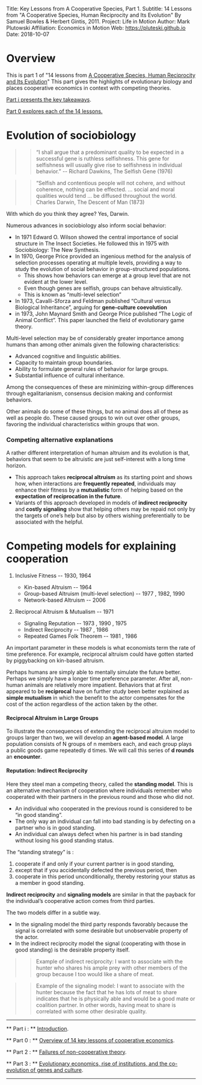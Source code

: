 Title:  Key Lessons from A Cooperative Species, Part 1.
Subtitle:    14 Lessons from "A Cooperative Species, Human Reciprocity and Its Evolution" By Samuel Bowles & Herbert Gintis, 2011.
Project:     Life in Motion
Author:      Mark Plutowski
Affiliation: Economics in Motion
Web:         https://pluteski.github.io
Date:        2018-10-07


# Overview
This is part 1 of "14 lessons from [A Cooperative Species, Human Reciprocity and Its Evolution](https://press.princeton.edu/titles/9474.html)"  This part gives the highlights of evolutionary biology and places cooperative economics in context with competing theories. 

[Part i presents the key takeaways](https://pluteski.github.io/speech-to-text/intro-to-key-lessons-from-a-cooperative-species.html).

[Part 0 explores each of the 14 lessons.](https://pluteski.github.io/speech-to-text/key-lessons-from-a-cooperative-species-part-0.html)




# Evolution of sociobiology
>> “I shall argue that a predominant quality to be expected in a successful gene is ruthless selfishness. This gene for selfishness will usually give rise to selfishness in individual behavior.” -- Richard Dawkins, The Selfish Gene (1976)

>> “Selfish and contentious people will not cohere, and without coherence, nothing can be effected. … social and moral qualities would tend … be diffused throughout the world. Charles Darwin, The Descent of Man (1873)

With which do you think they agree? Yes, Darwin.

Numerous advances in sociobiology also inform social behavior:

* In 1971 Edward O. Wilson showed the central importance of social structure in The Insect Societies. He followed this in 1975 with Sociobiology: The New Synthesis.
* In 1970, George Price provided an ingenious method for the analysis of selection processes operating at multiple levels, providing a way to study the evolution of social behavior in group-structured populations. 
    * This shows how behaviors can emerge at a group level that are not evident at the lower level.
    * Even though genes are selfish, groups can behave altruistically. 
    * This is known as “multi-level selection”
* In 1973, Cavalli-Sforza and Feldman published “Cultural versus Biological Inheritance”, arguing for **gene-culture coevolution**
* in 1973, John Maynard Smith and George Price published “The Logic of Animal Conflict”. This paper launched the field of evolutionary game theory.

Multi-level selection may be of considerably greater importance among humans than among other animals given the following characteristics:

* Advanced cognitive and linguistic abilities.
* Capacity to maintain group boundaries.
* Ability to formulate general rules of behavior for large groups.
* Substantial influence of cultural inheritance.

Among the consequences of these are minimizing within-group differences through egalitarianism, consensus decision making and conformist behaviors. 

Other animals do some of these things, but no animal does all of these as well as people do.  These caused groups to win out over other groups, favoring the individual characteristics within groups that won.


### Competing alternative explanations
A rather different interpretation of human altruism and its evolution is that, behaviors that seem to be altruistic are just self-interest with a long time horizon. 

* This approach takes **reciprocal altruism** as its starting point and shows how, when interactions are **frequently repeated**, individuals may enhance their fitness by a **mutualistic** form of helping based on the **expectation of reciprocation in the future**. 
* Variants of this approach developed in models of **indirect reciprocity** and **costly signaling** show that helping others may be repaid not only by the targets of one’s help but also by others wishing preferentially to be associated with the helpful.

# Competing models for explaining cooperation

1. Inclusive Fitness -- 1930, 1964
    * Kin-based Altruism -- 1964 
    * Group-based Altruism (multi-level selection) -- 1977 , 1982,  1990 
    * Network-based Altruism  -- 2006 

1. Reciprocal Altruism & Mutualism -- 1971 
    * Signaling Reputation -- 1973 , 1990 , 1975 
    * Indirect Reciprocity -- 1987 , 1986 
    * Repeated Games Folk Theorem -- 1981 , 1986 

An important parameter in these models is what economists term the rate of time preference. For example, reciprocal altruism could have gotten started by piggybacking on kin-based altruism.

Perhaps humans are simply able to mentally simulate the future better. Perhaps we simply have a longer time preference parameter. After all, non-human animals are relatively more impatient. Behaviors that at first appeared to be **reciprocal** have on further study been better explained as **simple mutualism** in which the benefit to the actor compensates for the cost of the action regardless of the action taken by the other.

#### Reciprocal Altruism in Large Groups

To illustrate the consequences of extending the reciprocal altruism model to groups larger than two, we will develop an **agent-based model**.  A large population consists of N groups of n members each, and each group plays a public goods game repeatedly d times. We will call this series of **d rounds** an **encounter**. 

#### Reputation: Indirect Reciprocity
Here they steel man a competing theory, called the **standing model**. This is an alternative mechanism of cooperation where individuals remember who cooperated with their partners in the previous round and those who did not. 

* An individual who cooperated in the previous round is considered to be “in good standing”.
* The only way an individual can fall into bad standing is by defecting on a partner who is in good standing. 
* An individual can always defect when his partner is in bad standing without losing his good standing status. 

The “standing strategy” is : 

1. cooperate if and only if your current partner is in good standing, 
2. except that if you accidentally defected the previous period, then 
3. cooperate in this period unconditionally, thereby restoring your status as a member in good standing. 


**Indirect reciprocity** and **signaling models** are similar in that the payback for the individual’s cooperative action comes from third parties.

The two models differ in a subtle way.  

* In the signaling model the third party responds favorably because the signal is correlated with some desirable but unobservable property of the actor. 
* In the indirect reciprocity model the signal (cooperating with those in good standing) is the desirable property itself. 

>> Example of indirect reciprocity: I want to associate with the hunter who shares his ample prey with other members of the group because I too would like a share of meat. 

>> Example of the signaling model: I want to associate with the hunter because the fact that he has lots of meat to share indicates that he is physically able and would be a good mate or coalition partner.  In other words, having meat to share is correlated with some other desirable quality. 


___
** Part i : ** 
[Introduction](https://pluteski.github.io/speech-to-text/intro-to-key-lessons-from-a-cooperative-species.html).

** Part 0 : ** 
[Overview of 14 key lessons of cooperative economics](https://pluteski.github.io/speech-to-text/key-lessons-from-a-cooperative-species-part-0.html).

** Part 2 : ** 
[Failures of non-cooperative theory](https://pluteski.github.io/speech-to-text/key-lessons-from-a-cooperative-species-part-2.html).

** Part 3 : ** 
[Evolutionary economics, rise of institutions, and the co-evolution of genes and culture](https://pluteski.github.io/speech-to-text/key-lessons-from-a-cooperative-species-part-3.html).

___
